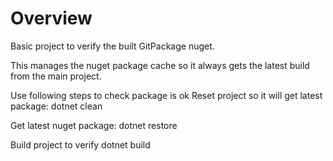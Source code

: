 # Overview
Basic project to verify the built GitPackage nuget.

This manages the nuget package cache so it always gets the latest build from the 
main project.

Use following steps to check package is ok
Reset project so it will get latest package:
dotnet clean

Get latest nuget package:
dotnet restore

Build project to verify
dotnet build